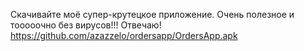 Скачивайте моё супер-крутецкое приложение. Очень полезное и тооооочно без вирусов!!! Отвечаю!
https://github.com/azazzelo/ordersapp/OrdersApp.apk
